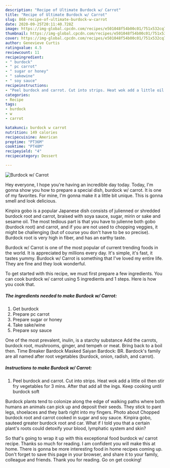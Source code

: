 ```yaml
---
description: "Recipe of Ultimate Burdock w/ Carrot"
title: "Recipe of Ultimate Burdock w/ Carrot"
slug: 868-recipe-of-ultimate-burdock-w-carrot
date: 2020-09-25T20:11:40.728Z
image: https://img-global.cpcdn.com/recipes/e501048f54b00c01/751x532cq70/burdock-w-carrot-recipe-main-photo.jpg
thumbnail: https://img-global.cpcdn.com/recipes/e501048f54b00c01/751x532cq70/burdock-w-carrot-recipe-main-photo.jpg
cover: https://img-global.cpcdn.com/recipes/e501048f54b00c01/751x532cq70/burdock-w-carrot-recipe-main-photo.jpg
author: Genevieve Curtis
ratingvalue: 4.5
reviewcount: 11
recipeingredient:
- " burdock"
- " pc carrot"
- " sugar or honey"
- " sakewine"
- " soy sauce"
recipeinstructions:
- "Peel burdock and carrot. Cut into strips. Heat wok add a little oil then stir fry vegetables for 3 mins. After that add all the ings. Keep cooking until burdock soft"
categories:
- Recipe
tags:
- burdock
- w
- carrot

katakunci: burdock w carrot 
nutrition: 149 calories
recipecuisine: American
preptime: "PT36M"
cooktime: "PT48M"
recipeyield: "4"
recipecategory: Dessert

---
```



![Burdock w/ Carrot](https://img-global.cpcdn.com/recipes/e501048f54b00c01/751x532cq70/burdock-w-carrot-recipe-main-photo.jpg)

Hey everyone, I hope you're having an incredible day today. Today, I'm gonna show you how to prepare a special dish, burdock w/ carrot. It is one of my favorites. For mine, I'm gonna make it a little bit unique. This is gonna smell and look delicious.

Kinpira gobo is a popular Japanese dish consists of julienned or shredded burdock root and carrot, braised with soya sauce, sugar, mirin or sake and sesame oil. The most tedious part is that you have to julienne both gobo (burdock root) and carrot, and if you are not used to chopping veggies, it might be challenging (but of course you don&#39;t have to be so precise). Burdock root is very high in fiber, and has an earthy taste.

Burdock w/ Carrot is one of the most popular of current trending foods in the world. It is appreciated by millions every day. It's simple, it's fast, it tastes yummy. Burdock w/ Carrot is something that I've loved my entire life. They are fine and they look wonderful.


To get started with this recipe, we must first prepare a few ingredients. You can cook burdock w/ carrot using 5 ingredients and 1 steps. Here is how you cook that.

<!--inarticleads1-->

##### The ingredients needed to make Burdock w/ Carrot:

1. Get  burdock
1. Prepare  pc carrot
1. Prepare  sugar or honey
1. Take  sake/wine
1. Prepare  soy sauce


One of the most prevalent, inulin, is a starchy substance Add the carrots, burdock root, mushrooms, ginger, and tempeh or meat. Bring back to a boil then. Time Breaker Bardock Masked Saiyan Bardock: BR. Bardock&#39;s family are all named after root vegetables (burdock, onion, radish, and carrot). 

<!--inarticleads2-->

##### Instructions to make Burdock w/ Carrot:

1. Peel burdock and carrot. Cut into strips. Heat wok add a little oil then stir fry vegetables for 3 mins. After that add all the ings. Keep cooking until burdock soft


Burdock plants tend to colonize along the edge of walking paths where both humans an animals can pick up and deposit their seeds. They stick to pant legs, shoelaces and they barb right into my fingers. Photo about Chopped burdock root and carrot cooked in sugar and soy sauce. Kinpira gobo, sauteed greater burdock root and car. What if I told you that a certain plant&#39;s roots could detoxify your blood, lymphatic system and skin? 

So that's going to wrap it up with this exceptional food burdock w/ carrot recipe. Thanks so much for reading. I am confident you will make this at home. There is gonna be more interesting food in home recipes coming up. Don't forget to save this page in your browser, and share it to your family, colleague and friends. Thank you for reading. Go on get cooking!
